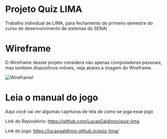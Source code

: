 <h1><strong>Projeto Quiz LIMA</strong></h1>

Trabalho individual de LIMA, para fechamento do primeiro semestre do curso de desenvolvimento de sistemas do SENAI

<h1><strong>Wireframe</strong></h1>

O Wireframe desste projeto considera não apenas computadores pessoais, mas também dispositivos móveis, veja abaixo a imagem do Wireframe.

![Wireframe!](https://lucasgaldinno.github.io/quiz-lima/Wireframe.png)

<h1><strong>Leia o manual do jogo</strong></h1> 

Aqui você vai ver algumas caprturas de tela de como se joga esse jogo

Link do Repositório: https://github.com/LucasGaldinno/quiz-lima

Link do jogo: https://lucasgaldinno.github.io/quiz-lima/





